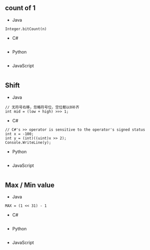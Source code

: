## count of 1
- Java
```
Integer.bitCount(n)

```
- C#
```  

```
- Python
```

```
- JavaScript
```
```
## Shift
- Java
```
// 无符号右移，忽略符号位，空位都以0补齐
int mid = (low + high) >>> 1;

```
- C#
```  
// C#'s >> operator is sensitive to the operator's signed status
int x = -100;
int y = (int)((uint)x >> 2);
Console.WriteLine(y);
```
- Python
```

```
- JavaScript
```
```

## Max / Min value
- Java
```
MAX = (1 << 31) - 1
```
- C#
```  

```
- Python
```

```
- JavaScript
```
```
